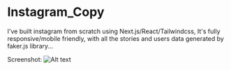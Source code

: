 # Instagram_Copy

I've built instagram from scratch using Next.js/React/Tailwindcss, It's fully responsive/mobile friendly, with all the stories and users data generated by faker.js library...

Screenshot:
![Alt text](https://user-images.githubusercontent.com/93687653/145100337-51ba9047-c169-4468-b766-8be5d0124bab.png?raw=true "Screenshot")
